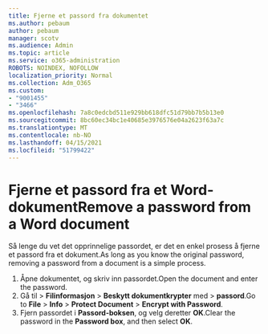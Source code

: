 ```yaml
---
title: Fjerne et passord fra dokumentet
ms.author: pebaum
author: pebaum
manager: scotv
ms.audience: Admin
ms.topic: article
ms.service: o365-administration
ROBOTS: NOINDEX, NOFOLLOW
localization_priority: Normal
ms.collection: Adm_O365
ms.custom:
- "9001455"
- "3466"
ms.openlocfilehash: 7a8c0edcbd511e929bb618dfc51d79bb7b5b13e0
ms.sourcegitcommit: 8bc60ec34bc1e40685e3976576e04a2623f63a7c
ms.translationtype: MT
ms.contentlocale: nb-NO
ms.lasthandoff: 04/15/2021
ms.locfileid: "51799422"
---
```

# <a name="remove-a-password-from-a-word-document"></a><span data-ttu-id="0702a-102">Fjerne et passord fra et Word-dokument</span><span class="sxs-lookup"><span data-stu-id="0702a-102">Remove a password from a Word document</span></span>

<span data-ttu-id="0702a-103">Så lenge du vet det opprinnelige passordet, er det en enkel prosess å fjerne et passord fra et dokument.</span><span class="sxs-lookup"><span data-stu-id="0702a-103">As long as you know the original password, removing a password from a document is a simple process.</span></span>

1. <span data-ttu-id="0702a-104">Åpne dokumentet, og skriv inn passordet.</span><span class="sxs-lookup"><span data-stu-id="0702a-104">Open the document and enter the password.</span></span>
2. <span data-ttu-id="0702a-105">Gå til  >  **Filinformasjon**  >  **Beskytt dokumentkrypter** med  >  **passord**.</span><span class="sxs-lookup"><span data-stu-id="0702a-105">Go to **File** > **Info** > **Protect Document** > **Encrypt with Password**.</span></span>
3. <span data-ttu-id="0702a-106">Fjern passordet i **Passord-boksen**, og velg deretter **OK**.</span><span class="sxs-lookup"><span data-stu-id="0702a-106">Clear the password in the **Password box**, and then select **OK**.</span></span>